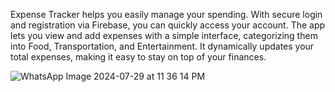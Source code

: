 Expense Tracker helps you easily manage your spending. With secure login and registration via Firebase, you can quickly access your account. The app lets you view and add expenses with a simple interface, categorizing them into Food, Transportation, and Entertainment. It dynamically updates your total expenses, making it easy to stay on top of your finances.

![WhatsApp Image 2024-07-29 at 11 36 14 PM](https://github.com/user-attachments/assets/697215c6-d4db-4404-ab29-6b5d717cc369)


